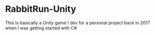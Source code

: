 # RabbitRun-Unity

This is basically a Unity game I dev for a personal project back in 2017 when I was getting started with C#
